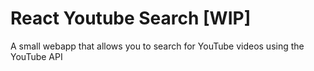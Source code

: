# React Youtube Search [WIP]
A small webapp that allows you to search for YouTube videos using the YouTube API